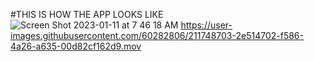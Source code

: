 #THIS IS HOW THE APP LOOKS LIKE
![Screen Shot 2023-01-11 at 7 46 18 AM](https://user-images.githubusercontent.com/60282806/211748435-d016c70a-1172-473a-b314-d2c5d9c1b7ca.png)
https://user-images.githubusercontent.com/60282806/211748703-2e514702-f586-4a26-a635-00d82cf162d9.mov
